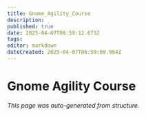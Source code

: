 ```yaml
---
title: Gnome_Agility_Course
description: 
published: true
date: 2025-04-07T06:59:12.673Z
tags: 
editor: markdown
dateCreated: 2025-04-07T06:59:09.964Z
---
```


# Gnome Agility Course

*This page was auto-generated from structure.*